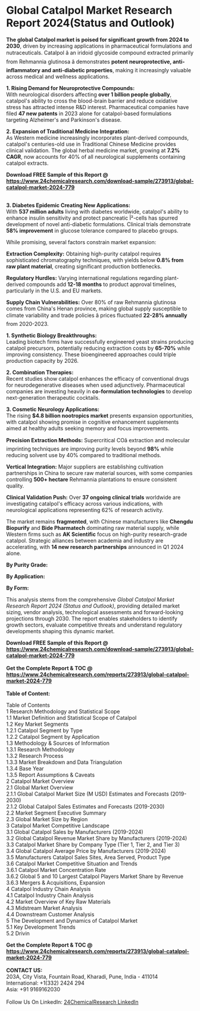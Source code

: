 <h1>Global Catalpol Market Research Report 2024(Status and Outlook)</h1><p><strong>The global Catalpol market is poised for significant growth from 2024 to 2030</strong>, driven by increasing applications in pharmaceutical formulations and nutraceuticals. Catalpol â an iridoid glycoside compound extracted primarily from Rehmannia glutinosa â demonstrates <strong>potent neuroprotective, anti-inflammatory and anti-diabetic properties</strong>, making it increasingly valuable across medical and wellness applications.</p><p><strong>1. Rising Demand for Neuroprotective Compounds:</strong><br>
With neurological disorders affecting <strong>over 1 billion people globally</strong>, catalpol's ability to cross the blood-brain barrier and reduce oxidative stress has attracted intense R&amp;D interest. Pharmaceutical companies have filed <strong>47 new patents</strong> in 2023 alone for catalpol-based formulations targeting Alzheimer's and Parkinson's disease.</p><p><strong>2. Expansion of Traditional Medicine Integration:</strong><br>
As Western medicine increasingly incorporates plant-derived compounds, catalpol's centuries-old use in Traditional Chinese Medicine provides clinical validation. The global herbal medicine market, growing at <strong>7.2% CAGR</strong>, now accounts for 40% of all neurological supplements containing catalpol extracts.</p><div><b>Download FREE Sample of this Report @ 
            <a href="https://www.24chemicalresearch.com/download-sample/273913/global-catalpol-market-2024-779">
            https://www.24chemicalresearch.com/download-sample/273913/global-catalpol-market-2024-779</a></b></div><br><p><strong>3. Diabetes Epidemic Creating New Applications:</strong><br>
With <strong>537 million adults</strong> living with diabetes worldwide, catalpol's ability to enhance insulin sensitivity and protect pancreatic Î²-cells has spurred development of novel anti-diabetic formulations. Clinical trials demonstrate <strong>58% improvement</strong> in glucose tolerance compared to placebo groups.</p><p>While promising, several factors constrain market expansion:</p><p><strong>Extraction Complexity:</strong> Obtaining high-purity catalpol requires sophisticated chromatography techniques, with yields below <strong>0.8% from raw plant material</strong>, creating significant production bottlenecks.</p><p><strong>Regulatory Hurdles:</strong> Varying international regulations regarding plant-derived compounds add <strong>12-18 months</strong> to product approval timelines, particularly in the U.S. and EU markets.</p><p><strong>Supply Chain Vulnerabilities:</strong> Over 80% of raw Rehmannia glutinosa comes from China's Henan province, making global supply susceptible to climate variability and trade policies â prices fluctuated <strong>22-28% annually</strong> from 2020-2023.</p><p><strong>1. Synthetic Biology Breakthroughs:</strong><br>
Leading biotech firms have successfully engineered yeast strains producing catalpol precursors, potentially reducing extraction costs by <strong>65-70%</strong> while improving consistency. These bioengineered approaches could triple production capacity by 2026.</p><p><strong>2. Combination Therapies:</strong><br>
Recent studies show catalpol enhances the efficacy of conventional drugs for neurodegenerative diseases when used adjunctively. Pharmaceutical companies are investing heavily in <strong>co-formulation technologies</strong> to develop next-generation therapeutic cocktails.</p><p><strong>3. Cosmetic Neurology Applications:</strong><br>
The rising <strong>$4.8 billion nootropics market</strong> presents expansion opportunities, with catalpol showing promise in cognitive enhancement supplements aimed at healthy adults seeking memory and focus improvements.</p><p><strong>Precision Extraction Methods:</strong> Supercritical COâ extraction and molecular imprinting techniques are improving purity levels beyond <strong>98%</strong> while reducing solvent use by 40% compared to traditional methods.</p><p><strong>Vertical Integration:</strong> Major suppliers are establishing cultivation partnerships in China to secure raw material sources, with some companies controlling <strong>500+ hectare</strong> Rehmannia plantations to ensure consistent quality.</p><p><strong>Clinical Validation Push:</strong> Over <strong>37 ongoing clinical trials</strong> worldwide are investigating catalpol's efficacy across various indications, with neurological applications representing 62% of research activity.</p><p>The market remains <strong>fragmented</strong>, with Chinese manufacturers like <strong>Chengdu Biopurify</strong> and <strong>Bide Pharmatech</strong> dominating raw material supply, while Western firms such as <strong>AK Scientific</strong> focus on high-purity research-grade catalpol. Strategic alliances between academia and industry are accelerating, with <strong>14 new research partnerships</strong> announced in Q1 2024 alone.</p><p><strong>By Purity Grade:</strong></p><p><strong>By Application:</strong></p><p><strong>By Form:</strong></p><p>This analysis stems from the comprehensive <em>Global Catalpol Market Research Report 2024 (Status and Outlook)</em>, providing detailed market sizing, vendor analysis, technological assessments and forward-looking projections through 2030. The report enables stakeholders to identify growth sectors, evaluate competitive threats and understand regulatory developments shaping this dynamic market.</p><div><b>Download FREE Sample of this Report @ 
            <a href="https://www.24chemicalresearch.com/download-sample/273913/global-catalpol-market-2024-779">
            https://www.24chemicalresearch.com/download-sample/273913/global-catalpol-market-2024-779</a></b></div><br><div><b>Get the Complete Report & TOC @ 
            <a href="https://www.24chemicalresearch.com/reports/273913/global-catalpol-market-2024-779">
            https://www.24chemicalresearch.com/reports/273913/global-catalpol-market-2024-779</a></b></div><br>
            <b>Table of Content:</b><p>Table of Contents<br />
1 Research Methodology and Statistical Scope<br />
1.1 Market Definition and Statistical Scope of Catalpol<br />
1.2 Key Market Segments<br />
1.2.1 Catalpol Segment by Type<br />
1.2.2 Catalpol Segment by Application<br />
1.3 Methodology & Sources of Information<br />
1.3.1 Research Methodology<br />
1.3.2 Research Process<br />
1.3.3 Market Breakdown and Data Triangulation<br />
1.3.4 Base Year<br />
1.3.5 Report Assumptions & Caveats<br />
2 Catalpol Market Overview<br />
2.1 Global Market Overview<br />
2.1.1 Global Catalpol Market Size (M USD) Estimates and Forecasts (2019-2030)<br />
2.1.2 Global Catalpol Sales Estimates and Forecasts (2019-2030)<br />
2.2 Market Segment Executive Summary<br />
2.3 Global Market Size by Region<br />
3 Catalpol Market Competitive Landscape<br />
3.1 Global Catalpol Sales by Manufacturers (2019-2024)<br />
3.2 Global Catalpol Revenue Market Share by Manufacturers (2019-2024)<br />
3.3 Catalpol Market Share by Company Type (Tier 1, Tier 2, and Tier 3)<br />
3.4 Global Catalpol Average Price by Manufacturers (2019-2024)<br />
3.5 Manufacturers Catalpol Sales Sites, Area Served, Product Type<br />
3.6 Catalpol Market Competitive Situation and Trends<br />
3.6.1 Catalpol Market Concentration Rate<br />
3.6.2 Global 5 and 10 Largest Catalpol Players Market Share by Revenue<br />
3.6.3 Mergers & Acquisitions, Expansion<br />
4 Catalpol Industry Chain Analysis<br />
4.1 Catalpol Industry Chain Analysis<br />
4.2 Market Overview of Key Raw Materials<br />
4.3 Midstream Market Analysis<br />
4.4 Downstream Customer Analysis<br />
5 The Development and Dynamics of Catalpol Market <br />
5.1 Key Development Trends<br />
5.2 Drivin</p><div><b>Get the Complete Report & TOC @ 
            <a href="https://www.24chemicalresearch.com/reports/273913/global-catalpol-market-2024-779">
            https://www.24chemicalresearch.com/reports/273913/global-catalpol-market-2024-779</a></b></div><br><b>CONTACT US:</b><br>
            203A, City Vista, Fountain Road, Kharadi, Pune, India - 411014<br>
            International: +1(332) 2424 294<br>
            Asia: +91 9169162030 <br><br>
            Follow Us On LinkedIn: <a href="https://www.linkedin.com/company/24chemicalresearch/">24ChemicalResearch LinkedIn</a>